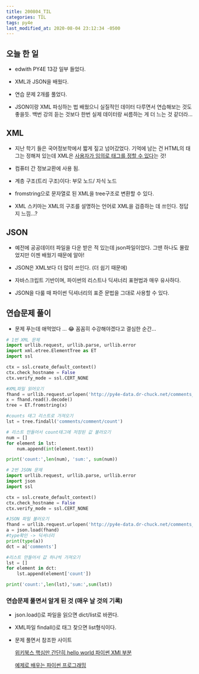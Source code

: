 ```yaml
---
title: 200804_TIL
categories: TIL
tags: py4e
last_modified_at: 2020-08-04 23:12:34 -0500
---
```

## 오늘 한 일

* edwith PY4E 13강 일부 들었다.

* XML과 JSON을 배웠다.

* 연습 문제 2개를 풀었다.

* JSON이랑 XML 파싱하는 법 배웠으니 실질적인 데이터 다루면서 연습해보는 것도 좋을듯. 백번 강의 듣는 것보다 한번 실제 데이터랑 씨름하는 게 더 느는 것 같더라...

## XML

* 지난 학기 들은 국어정보학에서 짧게 짚고 넘어갔었다. 기억에 남는 건  HTML의 태그는 정해져 있는데 XML은 <u>사용자가 임의로 태그를 정할 수 있다</u>는 것!

* 컴퓨터 간 정보교환에 사용 됨.

* 계층 구조(트리 구조)이다: 부모 노드/ 자식 노드

* fromstring으로 문자열로 된 XML을 tree구조로 변환할 수 있다.

* XML 스키마는 XML의 구조를 설명하는 언어로 XML을 검증하는 데 쓰인다. 정답지 느낌...?

## JSON

* 예전에 공공데이터 파일을 다운 받은 적 있는데 json파일이었다. 그땐 하나도 몰랐었지만 이젠 배웠기 때문에 알아!

* JSON은 XML보다 더 많이 쓰인다. (더 쉽기 때문에)

* 자바스크립트 기반이며, 파이썬의 리스트나 딕셔너리 표현법과 매우 유사하다.

* JSON을 다룰 때 파이썬 딕셔너리의 표준 문법을 그대로 사용할 수 있다.

## 연습문제 풀이
* 문제 푸는데 애먹었다 ... 😂 꼼꼼히 수강해야겠다고 결심한 순간...

```python
# 1번 XML 문제
import urllib.request, urllib.parse, urllib.error
import xml.etree.ElementTree as ET
import ssl

ctx = ssl.create_default_context()
ctx.check_hostname = False
ctx.verify_mode = ssl.CERT_NONE

#XML파일 읽어오기
fhand = urllib.request.urlopen('http://py4e-data.dr-chuck.net/comments_867855.xml')
x = fhand.read().decode()
tree = ET.fromstring(x)

#counts 태그 리스트로 가져오기
lst = tree.findall('comments/comment/count')

# 리스트 만들어서 count태그에 저장된 값 불러오기
num = []
for element in lst:
    num.append(int(element.text))

print('count:',len(num), 'sum:', sum(num))

# 2번 JSON 문제
import urllib.request, urllib.parse, urllib.error
import json
import ssl

ctx = ssl.create_default_context()
ctx.check_hostname = False
ctx.verify_mode = ssl.CERT_NONE

#JSON 파일 불러오기
fhand = urllib.request.urlopen('http://py4e-data.dr-chuck.net/comments_867856.json')
a = json.load(fhand)
#type확인 -> 딕셔너리
print(type(a))
dct = a['comments']

#리스트 만들어서 값 하나씩 가져오기
lst = []
for element in dct:
    lst.append(element['count'])

print('count:',len(lst),'sum:',sum(lst))
```
### 연습문제 풀면서 알게 된 것 (매우 날 것의 기록)
* json.load()로 파일을 읽으면 dict/list로 바뀐다.

* XML파일 findall()로 태그 찾으면 list형식이다.

* 문제 풀면서 참조한 사이트

    [위키북스 핵심만 간단히 hello world 파이썬 XMl 부분](https://wikidocs.net/21140)

    [예제로 배우는 파이썬 프로그래밍](http://pythonstudy.xyz/python/article/205-JSON-%EB%8D%B0%EC%9D%B4%ED%83%80)

